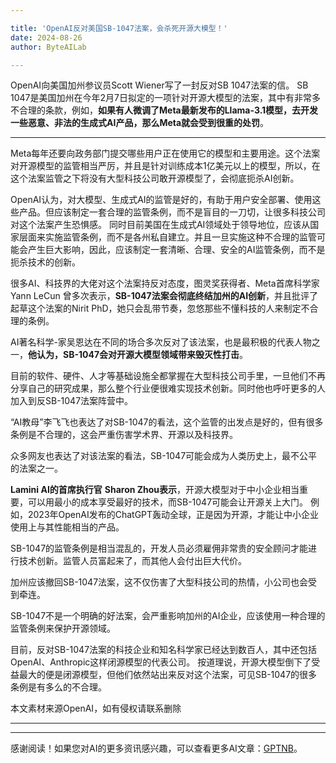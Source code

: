 ```yaml
---

title: 'OpenAI反对美国SB-1047法案，会杀死开源大模型！'
date: 2024-08-26
author: ByteAILab

---
```


OpenAI向美国加州参议员Scott Wiener写了一封反对SB 1047法案的信。
SB 1047是美国加州在今年2月7日拟定的一项针对开源大模型的法案，其中有非常多不合理的条款，例如，**如果有人微调了Meta最新发布的Llama-3.1模型，去开发一些恶意、非法的生成式AI产品，那么Meta就会受到很重的处罚**。

---

Meta每年还要向政务部门提交哪些用户正在使用它的模型和主要用途。这个法案对开源模型的监管相当严厉，并且是针对训练成本1亿美元以上的模型，所以，在这个法案监管之下将没有大型科技公司敢开源模型了，会彻底扼杀AI创新。

OpenAI认为，对大模型、生成式AI的监管是好的，有助于用户安全部署、使用这些产品。但应该制定一套合理的监管条例，而不是盲目的一刀切，让很多科技公司对这个法案产生恐惧感。
同时目前美国在生成式AI领域处于领导地位，应该从国家层面来实施监管条例，而不是各州私自建立。并且一旦实施这种不合理的监管可能会产生巨大影响，因此，应该制定一套清晰、合理、安全的AI监管条例，而不是扼杀技术的创新。

很多AI、科技界的大佬对这个法案持反对态度，图灵奖获得者、Meta首席科学家Yann LeCun 曾多次表示，**SB-1047法案会彻底终结加州的AI创新**，并且批评了起草这个法案的Nirit PhD，她只会乱带节奏，忽悠那些不懂科技的人来制定不合理的条例。

AI著名科学-家吴恩达在不同的场合多次反对了该法案，也是最积极的代表人物之一，**他认为，SB-1047会对开源大模型领域带来毁灭性打击**。

目前的软件、硬件、人才等基础设施全都掌握在大型科技公司手里，一旦他们不再分享自己的研究成果，那么整个行业便很难实现技术创新。同时他也呼吁更多的人加入到反SB-1047法案阵营中。

“AI教母”李飞飞也表达了对SB-1047的看法，这个监管的出发点是好的，但有很多条例是不合理的，这会严重伤害学术界、开源以及科技界。

众多网友也表达了对该法案的看法，SB-1047可能会成为人类历史上，最不公平的法案之一。

<strong>Lamini AI的首席执行官</strong> <strong>Sharon Zhou表示</strong>，开源大模型对于中小企业相当重要，可以用最小的成本享受最好的技术，而SB-1047可能会让开源关上大门。
例如，2023年OpenAI发布的ChatGPT轰动全球，正是因为开源，才能让中小企业使用上与其性能相当的产品。

SB-1047的监管条例是相当混乱的，开发人员必须雇佣非常贵的安全顾问才能进行技术创新。监管人员富起来了，而其他人会付出巨大代价。

加州应该撤回SB-1047法案，这不仅伤害了大型科技公司的热情，小公司也会受到牵连。

SB-1047不是一个明确的好法案，会严重影响加州的AI企业，应该使用一种合理的监管条例来保护开源领域。

目前，反对SB-1047法案的科技企业和知名科学家已经达到数百人，其中还包括OpenAI、Anthropic这样闭源模型的代表公司。
按道理说，开源大模型倒下了受益最大的便是闭源模型，但他们依然站出来反对这个法案，可见SB-1047的很多条例是有多么的不合理。

本文素材来源OpenAI，如有侵权请联系删除

---
---
感谢阅读！如果您对AI的更多资讯感兴趣，可以查看更多AI文章：[GPTNB](https://gptnb.com)。